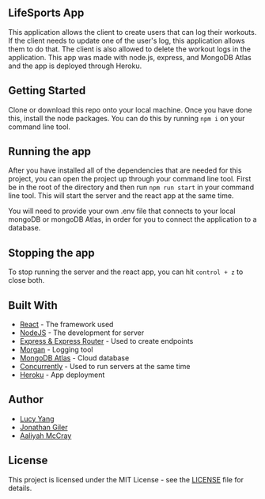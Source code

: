 
## LifeSports App

This application allows the client to create users that can log their workouts. If the client needs to update one of the user's log, this application allows them to do that. The client is also allowed to delete the workout logs in the application. This app was made with node.js, express, and MongoDB Atlas and the app is deployed through Heroku.

## Getting Started

Clone or download this repo onto your local machine. Once you have done this, install the node packages. You can do this by running ```npm i``` on your command line tool.


## Running the app

After you have installed all of the dependencies that are needed for this project, you can open the project up through your command line tool. First be in the root of the directory and then run ```npm run start``` in your command line tool. This will start the server and the react app at the same time.

You will need to provide your own .env file that connects to your local mongoDB or mongoDB Atlas, in order for you to connect the application to a database.

## Stopping the app

To stop running the server and the react app, you can hit ```control + z``` to close both.


## Built With

* [React](https://github.com/facebook/react) - The framework used
* [NodeJS](https://github.com/nodejs/node) - The development for server
* [Express & Express Router](https://github.com/expressjs/express) - Used to create endpoints
* [Morgan](https://github.com/expressjs/morgan) - Logging tool
* [MongoDB Atlas](https://www.mongodb.com/cloud/atlas) - Cloud database
* [Concurrently](https://github.com/kimmobrunfeldt/concurrently) - Used to run servers at the same time
* [Heroku](https://www.heroku.com) - App deployment

## Author

* [Lucy Yang](https://github.com/l-yang-05)
* [Jonathan Giler](https://github.com/jgiler)
* [Aaliyah McCray](https://github.com/AaliyahM777)


## License

This project is licensed under the MIT License - see the [LICENSE](LICENSE) file for details.

